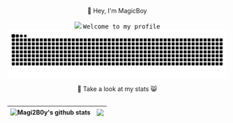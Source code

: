 <p align="center">
  👋  Hey, I'm MagicBoy
  <br><br>
  <img src="https://user-images.githubusercontent.com/5679180/79618120-0daffb80-80be-11ea-819e-d2b0fa904d07.gif" width="27px">
  <samp>
    Welcome to my profile
    <br>
  </samp>
 
<img src="https://raw.githubusercontent.com/Magi2B0y/Magi2B0y/main/assets/github-contribution-grid-snake.svg" />
<br>
  
<div align="center">🍉 Take a look at my stats 😸</div>
<br>

| <a> <img align="center" src="https://github-readme-stats.vercel.app/api?username=Magi2B0y&show_icons=true&include_all_commits=true&theme=buefy&hide_border=true" alt="Magi2B0y's github stats" /> </a> | <a> <img align="center" src="https://github-readme-stats.vercel.app/api/top-langs/?username=Magi2B0y&layout=compact&theme=buefy&hide_border=true" /> </a> | 
| ------------- | ------------- |

</p>

